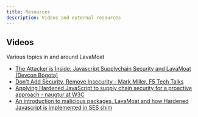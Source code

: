 ```yaml
---
title: Resources
description: Videos and external resources
---
```


## Videos

Various topics in and around LavaMoat

- [The Attacker is Inside: Javascript Supplychain Security and LavaMoat (Devcon Bogota)](https://youtu.be/Z5Bz0DYga1k)
- [Don't Add Security, Remove Insecurity - Mark Miller, F5 Tech Talks](https://www.youtube.com/watch?v=u-XETUbxNUU)
- [Applying Hardened JavaScript to supply chain security for a proactive approach - naugtur at W3C](https://www.youtube.com/watch?v=U68zPZSc7nk)
- [An introduction to malicious packages, LavaMoat and how Hardened Javascript is implemented in SES shim](https://www.youtube.com/watch?v=Qjeh7Qo2u28)
